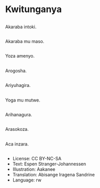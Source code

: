 # Kwitunganya

##
Akaraba intoki.

##
Akaraba mu maso.

##
Yoza amenyo.

##
Arogosha.

##
Ariyuhagira.

##
Yoga mu mutwe.

##
Arihanagura.

##
Arasokoza.

##
Aca inzara.

##
* License: CC BY-NC-SA
* Text: Espen Stranger-Johannessen
* Illustration: Aakanee
* Translation: Abisange Iragena Sandrine
* Language: rw
